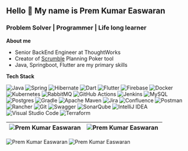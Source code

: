 ## Hello 👋 My name is Prem Kumar Easwaran
### Problem Solver | Programmer | Life long learner

**About me**
- Senior BackEnd Engineer at ThoughtWorks
- Creator of <a href="https://scrumble.in/" target="_blank">Scrumble</a> Planning Poker tool
- Java, Springboot, Flutter are my primary skills

**Tech Stack**

![Java](https://img.shields.io/badge/java-%23ED8B00.svg?style=plastic&logo=java&logoColor=white) ![Spring](https://img.shields.io/badge/spring-%236DB33F.svg?style=plastic&logo=spring&logoColor=white) ![Hibernate](https://img.shields.io/badge/Hibernate-59666C?style=plastic&logo=Hibernate&logoColor=white) ![Dart](https://img.shields.io/badge/dart-%230175C2.svg?style=plastic&logo=dart&logoColor=white) ![Flutter](https://img.shields.io/badge/Flutter-%2302569B.svg?style=plastic&logo=Flutter&logoColor=white) ![Firebase](https://img.shields.io/badge/firebase-%23039BE5.svg?style=plastic&logo=firebase) ![Docker](https://img.shields.io/badge/docker-%230db7ed.svg?style=plastic&logo=docker&logoColor=white) ![Kubernetes](https://img.shields.io/badge/kubernetes-%23326ce5.svg?style=plastic&logo=kubernetes&logoColor=white) ![RabbitMQ](https://img.shields.io/badge/Rabbitmq-FF6600?style=plastic&logo=rabbitmq&logoColor=white) ![GitHub Actions](https://img.shields.io/badge/github%20actions-%232671E5.svg?style=plastic&logo=githubactions&logoColor=white) ![Jenkins](https://img.shields.io/badge/jenkins-%232C5263.svg?style=plastic&logo=jenkins&logoColor=white) ![MySQL](https://img.shields.io/badge/mysql-%2300f.svg?style=plastic&logo=mysql&logoColor=white) ![Postgres](https://img.shields.io/badge/postgres-%23316192.svg?style=plastic&logo=postgresql&logoColor=white) ![Gradle](https://img.shields.io/badge/Gradle-02303A.svg?style=plastic&logo=Gradle&logoColor=white) ![Apache Maven](https://img.shields.io/badge/Apache%20Maven-C71A36?style=plastic&logo=Apache%20Maven&logoColor=white) ![Jira](https://img.shields.io/badge/jira-%230A0FFF.svg?style=plastic&logo=jira&logoColor=white) ![Confluence](https://img.shields.io/badge/confluence-%23172BF4.svg?style=plastic&logo=confluence&logoColor=white) ![Postman](https://img.shields.io/badge/Postman-FF6C37?style=plastic&logo=postman&logoColor=white) ![Rancher](https://img.shields.io/badge/rancher-%230075A8.svg?style=plastic&logo=rancher&logoColor=white) ![Git](https://img.shields.io/badge/git-%23F05033.svg?style=plastic&logo=git&logoColor=white) ![Swagger](https://img.shields.io/badge/-Swagger-%23Clojure?style=plastic&logo=swagger&logoColor=white) ![SonarQube](https://img.shields.io/badge/SonarQube-black?style=plastic&logo=sonarqube&logoColor=4E9BCD) ![IntelliJ IDEA](https://img.shields.io/badge/IntelliJIDEA-000000.svg?style=plastic&logo=intellij-idea&logoColor=white) ![Visual Studio Code](https://img.shields.io/badge/Visual%20Studio%20Code-0078d7.svg?style=plastic&logo=visual-studio-code&logoColor=white) ![Terraform](https://img.shields.io/badge/terraform-%235835CC.svg?style=plastic&logo=terraform&logoColor=white)

|<img align="center" src="https://github-readme-stats.vercel.app/api?username=premeaswaran&show_icons=true&locale=en&hide_border=true" alt="Prem Kumar Easwaran" />|<img align="left" src="https://github-readme-stats.vercel.app/api/top-langs?username=premeaswaran&show_icons=true&locale=en&layout=compact&hide_border=true" alt="Prem Kumar Easwaran" />|
| ------------- | ------------- |

<img src="https://github-readme-streak-stats.herokuapp.com?user=premeaswaran&theme=ambient-gradient&card_width=845&hide_border=true" alt="Prem Kumar Easwaran" />
<img src="https://github-profile-trophy.vercel.app/?username=premeaswaran" alt="Prem Kumar Easwaran" />

<!--
**premeaswaran/premeaswaran** is a ✨ _special_ ✨ repository because its `README.md` (this file) appears on your GitHub profile.

Here are some ideas to get you started:

- 🔭 I’m currently working on ...
- 🌱 I’m currently learning ...
- 👯 I’m looking to collaborate on ...
- 🤔 I’m looking for help with ...
- 💬 Ask me about ...
- 📫 How to reach me: ...
- 😄 Pronouns: ...
- ⚡ Fun fact: ...
-->
